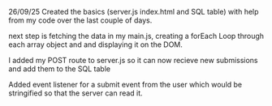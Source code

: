 26/09/25
Created the basics (server.js index.html and SQL table) with help from my code over the last couple of days.

next step is fetching the data in my main.js, creating a forEach Loop through each array object and and displaying it on the DOM.

I added my POST route to server.js so it can now recieve new submissions and add them to the SQL table

Added event listener for a submit event from the user which would be stringified so that the server can read it.
